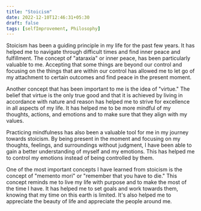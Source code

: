 ```yaml
---
title: "Stoicism"
date: 2022-12-10T12:46:31+05:30
draft: false
tags: [selfImprovement, Philosophy]
---
```

Stoicism has been a guiding principle in my life for the past few years. It has helped me to navigate through difficult times and find inner peace and fulfillment. The concept of "ataraxia" or inner peace, has been particularly valuable to me. Accepting that some things are beyond our control and focusing on the things that are within our control has allowed me to let go of my attachment to certain outcomes and find peace in the present moment.

Another concept that has been important to me is the idea of "virtue." The belief that virtue is the only true good and that it is achieved by living in accordance with nature and reason has helped me to strive for excellence in all aspects of my life. It has helped me to be more mindful of my thoughts, actions, and emotions and to make sure that they align with my values.

Practicing mindfulness has also been a valuable tool for me in my journey towards stoicism. By being present in the moment and focusing on my thoughts, feelings, and surroundings without judgment, I have been able to gain a better understanding of myself and my emotions. This has helped me to control my emotions instead of being controlled by them.

One of the most important concepts I have learned from stoicism is the concept of "memento mori" or "remember that you have to die." This concept reminds me to live my life with purpose and to make the most of the time I have. It has helped me to set goals and work towards them, knowing that my time on this earth is limited. It's also helped me to appreciate the beauty of life and appreciate the people around me.
